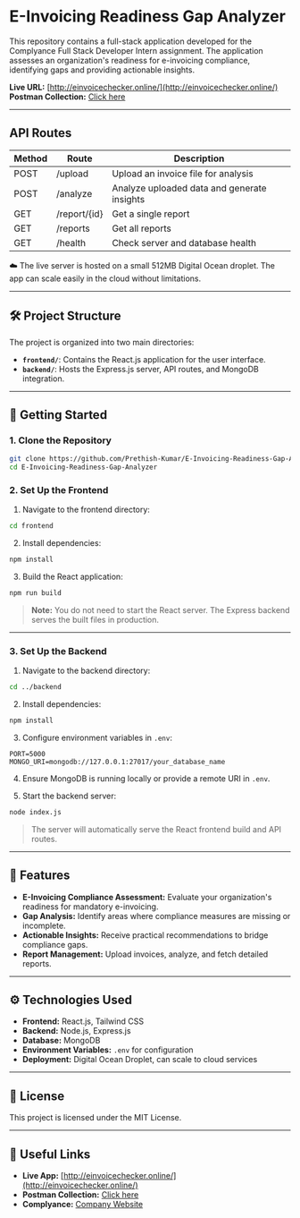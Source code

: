 # E-Invoicing Readiness Gap Analyzer

This repository contains a full-stack application developed for the Complyance Full Stack Developer Intern assignment. The application assesses an organization's readiness for e-invoicing compliance, identifying gaps and providing actionable insights.

**Live URL:** [http://einvoicechecker.online/](http://einvoicechecker.online/)  
**Postman Collection:** [Click here](https://.postman.co/workspace/My-Workspace~51915c36-4ea5-4c85-82fc-acd226440e92/request/27634321-7530db8e-f571-4e04-a94b-11698b6cafd9?action=share&creator=27634321&ctx=documentation)

---

## **API Routes**

| Method | Route        | Description                                 |
| ------ | ------------ | ------------------------------------------- |
| POST   | /upload      | Upload an invoice file for analysis         |
| POST   | /analyze     | Analyze uploaded data and generate insights |
| GET    | /report/{id} | Get a single report                         |
| GET    | /reports     | Get all reports                             |
| GET    | /health      | Check server and database health            |

☁️ The live server is hosted on a small 512MB Digital Ocean droplet. The app can scale easily in the cloud without limitations.

---

## 🛠️ Project Structure

The project is organized into two main directories:

- **`frontend/`**: Contains the React.js application for the user interface.
- **`backend/`**: Hosts the Express.js server, API routes, and MongoDB integration.

---

## 🚀 Getting Started

### 1. Clone the Repository

```bash
git clone https://github.com/Prethish-Kumar/E-Invoicing-Readiness-Gap-Analyzer.git
cd E-Invoicing-Readiness-Gap-Analyzer
```

### 2. Set Up the Frontend

1. Navigate to the frontend directory:

```bash
cd frontend
```

2. Install dependencies:

```bash
npm install
```

3. Build the React application:

```bash
npm run build
```

> **Note:** You do not need to start the React server. The Express backend serves the built files in production.

---

### 3. Set Up the Backend

1. Navigate to the backend directory:

```bash
cd ../backend
```

2. Install dependencies:

```bash
npm install
```

3. Configure environment variables in `.env`:

```
PORT=5000
MONGO_URI=mongodb://127.0.0.1:27017/your_database_name
```

4. Ensure MongoDB is running locally or provide a remote URI in `.env`.

5. Start the backend server:

```bash
node index.js
```

> The server will automatically serve the React frontend build and API routes.

---

## 📄 Features

- **E-Invoicing Compliance Assessment:** Evaluate your organization's readiness for mandatory e-invoicing.
- **Gap Analysis:** Identify areas where compliance measures are missing or incomplete.
- **Actionable Insights:** Receive practical recommendations to bridge compliance gaps.
- **Report Management:** Upload invoices, analyze, and fetch detailed reports.

---

## ⚙️ Technologies Used

- **Frontend:** React.js, Tailwind CSS
- **Backend:** Node.js, Express.js
- **Database:** MongoDB
- **Environment Variables:** `.env` for configuration
- **Deployment:** Digital Ocean Droplet, can scale to cloud services

---

## 📄 License

This project is licensed under the MIT License.

---

## 🔗 Useful Links

- **Live App:** [http://einvoicechecker.online/](http://einvoicechecker.online/)
- **Postman Collection:** [Click here](https://.postman.co/workspace/My-Workspace~51915c36-4ea5-4c85-82fc-acd226440e92/request/27634321-7530db8e-f571-4e04-a94b-11698b6cafd9?action=share&creator=27634321&ctx=documentation)
- **Complyance:** [Company Website](https://complyance.io)
